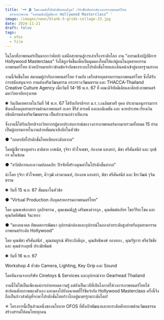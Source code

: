 ```yaml
---
title: '🗝️ 🎬 ไขความลับโปรดักชั่นฮอลลีวูด! เวิร์กช็อปยกระดับวงการภาพยนตร์ไทย
  บรรยากาศงาน "อบรมเชิงปฏิบัติการ Hollywood Masterclass” '
image: /images/news/blank-5-grids-collage-23.jpg
date: 2024-11-21
draft: false
tags:
  - ofos
  - film
---
```

ในโลกที่ภาพยนตร์เป็นมากกว่าศิลปะ แต่คือสะพานสู่การเล่าเรื่องระดับโลก งาน "อบรมเชิงปฏิบัติการ Hollywood Masterclass" จึงได้ถูกจัดขึ้นเพื่อเปิดมุมมองใหม่ให้แก่ผู้คนในอุตสาหกรรมภาพยนตร์ไทย ด้วยเป้าหมายก้าวข้ามข้อจำกัดของระบบโปรดักชั่นไทยและเดินหน้าเข้าสู่มาตรฐานสากล



งานนี้จัดขึ้นโดย สมาคมผู้กำกับภาพยนตร์ไทย ร่วมกับ เครือข่ายอุตสาหกรรมภาพยนตร์ไทย ซึ่งได้รับการสนับสนุนจาก กรมส่งเสริมวัฒนธรรม กระทรวงวัฒนธรรม และ THACCA-Thailand Creative Culture Agency เมื่อวันที่ 14-16 พ.ย. 67 ที่ คณะดิจิทัลมีเดียและศิลปะภาพยนตร์ มหาวิทยาลัยกรุงเทพ



✱ วันเปิดเทศกาลในวันที่ 14 พ.ย. 67 ได้รับเกียรติจาก ม.ร.ว.เฉลิมชาตรี ยุคล ประธานอนุกรรมการขับเคลื่อนอุตสาหกรรมด้านภาพยนตร์ ละคร ซีรีส์ สารคดี และแอนิเมชัน และ นายประสพ เรียงเงิน อธิบดีกรมส่งเสริมวัฒนธรรม เป็นประธานกล่าวเปิดงาน



ซึ่งงานนี้ได้รับเกียรติจากวิทยากรผู้มากประสบการณ์ของวงการภาพยนตร์มากมายรวมทั้งหมด 15 ท่าน เป็นผู้อบรมภายในงานด้วยสัมมนาเชิงลึกในหัวข้อ

● "ถอดรหัสโปรดักชั่นไทยเทียบระดับสากล"

 โดยผู้เชี่ยวชาญอย่าง ชาติชาย เกษนัส, รุจิรา หัวใจเพชร, ก้องภพ แสงสง่า, พิชา ศรีศันสนีย์ และ ฤทธิกร มโนน้อม

● "สวัสดิการและความปลอดภัย: ปัจจัยที่สร้างคุณค่าในโปรดักชั่นสากล"

 นำโดย รุจิรา หัวใจเพชร, ศิววุฒิ เสวตานนท์, ก้องภพ แสงสง่า, พิชา ศรีศันสนีย์ และ ธีระวัฒน์ รุจินธรรม



✱ วันที่ 15 พ.ย. 67 สัมมนาในหัวข้อ

● “Virtual Production กับอุตสาหกรรมภาพยนตร์ไทย” 

โดย คุณพงษ์ภาสกร กุลถิรธรรม , คุณเขมณัฎฐ์ เสริมพงค์วรกุล , คุณพิมพ์ลภัทร ไชยวิริยะโชค และ คุณกิตติพัฒน์ จินะทอง

● “มองอนาคต อัพเดตการพัฒนา อุปกรณ์กล้องและอุปกรณ์ในกองถ่ายระดับสูงสำหรับอุตสาหกรรมภาพยนตร์ระดับ Hollywood”

โดย คุณพิชา ศรีศันสนีย์ , คุณสมบูรณ์ พิริยะภักดีกุล , คุณสิทธิพงษ์ กองทอง , คุณรัฐการ ศรีธวัชชัย และ คุณธำรงฤทธิ์ ประมัยพิมพ์



✱ วันที่ 16 พ.ย. 67

Workshop 4 หัวข้อ Camera, Lighting, Key Grip และ Sound

โดยทีมงานจากบริษัท Cinetoys & Services และอุปกรณ์จาก Gearhead Thailand



งานนี้ไม่ได้เป็นเพียงแค่การถ่ายทอดความรู้ แต่ยังเป็นเวทีที่เปิดโอกาสให้วงการภาพยนตร์ไทยได้สะท้อนศักยภาพของตัวเอง และมองไปยังอนาคตที่ไร้ขีดจำกัด Hollywood Masterclass ครั้งนี้จึงถือเป็นก้าวสำคัญที่จะพาโปรดักชั่นไทยก้าวไกลสู่มาตรฐานระดับโลก!



✳︎ โครงการนี้เป็นส่วนหนึ่งของนโยบาย OFOS ที่ตั้งเป้าพัฒนาและยกระดับศักยภาพด้านวัฒนธรรมสร้างสรรค์ให้คนไทยทุกคน
